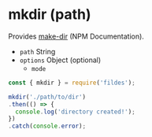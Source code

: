 # mkdir (path)

Provides [make-dir](https://www.npmjs.com/package/make-dir) (NPM Documentation).

- `path` String
- `options` Object (optional)
  - `mode`

```javascript
const { mkdir } = require('fildes');

mkdir('./path/to/dir')
.then(() => {
  console.log('directory created!');
})
.catch(console.error);
```
